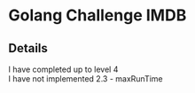 # Golang Challenge IMDB

## Details

I have completed up to level 4  
I have not implemented 2.3 - maxRunTime
